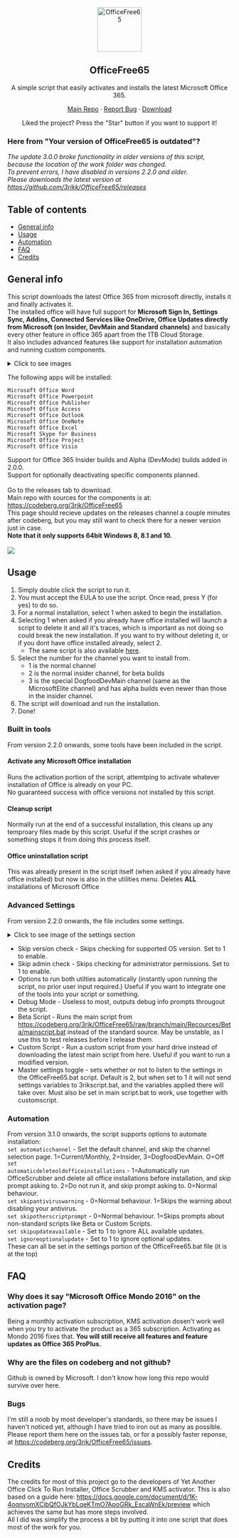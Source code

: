 <p align="center">
   <img width="100px" src="https://i.imgur.com/uMJo8sc.png" align="center" alt="OfficeFree65" />
<h2 align="center">OfficeFree65</h2>
<p align="center">A simple script that easily activates and installs the latest Microsoft Office 365.</p>
</p>
                 <p align="center">
    <a href="https://codeberg.org/3rik/OfficeFree65/">Main Repo</a>
    ·
    <a href="https://github.com/3rikk/OfficeFree65/issues">Report Bug</a>
    ·
    <a href="https://github.com/3rikk/officefree65/releases">Download</a>
  </p>
<p align="center">Liked the project? Press the "Star" button if you want to support it!
<br>
                 
### Here from "Your version of OfficeFree65 is outdated"?
<i>The update 3.0.0 broke functionality in older versions of this script, because the location of the work folder was changed. <br>
To prevent errors, I have disabled in versions 2.2.0 and older.<br>
Please downloads the latest version at https://github.com/3rikk/OfficeFree65/releases</i>

## Table of contents
* [General info](#general-info)
* [Usage](#usage)
* [Automation](#automation)
* [FAQ](#faq)
* [Credits](#credits)
## General info
This script downloads the latest Office 365 from microsoft directly, installs it and finally activates it. <br>
The installed office will have full support for <b>Microsoft Sign In, Settings Sync, Addins, Connected Services like OneDrive, Office Updates directly from Microsoft (on Insider, DevMain and Standard channels)</b> and basically every other feature in office 365 apart from the 1TB Cloud Storage. <br>
It also includes advanced features like support for installation automation and running custom components.
<details>
  <summary>Click to see images</summary>
<img src="https://i.imgur.com/CnV1oFc.png" width="300"> <img src="https://i.imgur.com/M1JCrLw.png" width="300"> <img src="https://i.imgur.com/i0WnCoD.png" width="300"> <img src="https://i.imgur.com/DCP0bkK.png" width="300"> <img src="https://i.imgur.com/Gk95JEO.png" width="300"> <img src="https://i.imgur.com/Y78zc9q.png" width="300"> <img src="https://i.imgur.com/4xd2rOh.png" width="300"> <img src="https://i.imgur.com/kxgxjtX.png" width="300"><br>
<h3>Being 365 apps, the installed apps also have the new UI</h3>
<img src="https://i.imgur.com/S1RTKbt.png" width="900">
<br><img src="https://i.imgur.com/0fUxuIW.png" width="900">
</details>

The following apps will be installed: <br>

    Microsoft Office Word
    Microsoft Office Powerpoint
    Microsoft Office Publisher
    Microsoft Office Access
    Microsoft Office Outlook
    Microsoft Office OneNote
    Microsoft Office Excel
    Microsoft Skype for Business
    Microsoft Office Project
    Microsoft Office Visio

Support for Office 365 Insider builds and Alpha (DevMode) builds added in 2.0.0. <br>
Support for optionally deactivating specific components planned. <br>
<br>
Go to the releases tab to download.
<br>
Main repo with sources for the components is at: https://codeberg.org/3rik/OfficeFree65
<br>
This page should recieve updates on the releases channel a couple minutes after codeberg, but you may still want to check there for a newer version just in case.
<br>
<b> Note that it only supports 64bit Windows 8, 8.1 and 10. </b> <br><br>
<img src="https://i.imgur.com/8tWyKAo.png">

## Usage
1. Simply double click the script to run it.<br>
2. You must accept the EULA to use the script. Once read, press Y (for yes) to do so.
3. For a normal installation, select 1 when asked to begin the installation.
4. Selecting 1 when asked if you already have office installed will launch a script to delete it and all it's traces, which is important as not doing so could break the new installation. If you want to try without deleting it, or if you dont have office installed already, select 2.
    * The same script is also available [here](#built-in-tools). <br>
5. Select the number for the channel you want to install from.
    * 1 is the normal channel
    * 2 is the normal insider channel, for beta builds
    * 3 is the special DogfoodDevMain channel (same as the MicrosoftElite channel) and has alpha builds even newer than those in the insider channel. <br>
6. The script will download and run the installation. <br>
9. Done!

### Built in tools
From version 2.2.0 onwards, some tools have been included in the script. 
#### Activate any Microsoft Office installation
Runs the activation portion of the script, attemtping to activate whatever installation of Office is already on your PC.
<br>No guaranteed success with office versions not installed by this script.
#### Cleanup script
Normally run at the end of a successful installation, this cleans up any temproary files made by this script.
Useful if the script crashes or something stops it from doing this process itself.
#### Office uninstallation script
This was already present in the script itself (when asked if you already have office installed) but now is also in the utilities menu. Deletes <b>ALL</b> installations of Microsoft Office

### Advanced Settings
From version 2.2.0 onwards, the file includes some settings. <br>

<details>
  <summary>Click to see image of the settings section</summary>
    <img src="https://i.imgur.com/c1XCoMo.png">
</details>

* Skip version check - Skips checking for supported OS version. Set to 1 to enable.
* Skip admin check - Skips checking for administrator permissions. Set to 1 to enable.
* Options to run both utilties automatically (instantly upon running the script, no prior user input required.) Useful if you want to integrate one of the tools into your script or something.
* Debug Mode - Useless to most, outputs debug info prompts througout the script.
* Beta Script - Runs the main script from https://codeberg.org/3rik/OfficeFree65/raw/branch/main/Recources/Beta/mainscript.bat instead of the standard source. May be unstable, as I use this to test releases before I release them.
* Custom Script - Run a custom script from your hard drive instead of downloading the latest main script from here. Useful if you want to run a modified version.
* Master settings toggle - sets whether or not to listen to the settings in the OfficeFree65.bat script. Default is 2, but when set to 1 it will not send settings variables to 3rikscript.bat, and the variables applied there will take over. Must also be set in main script.bat to work, use together with customscript.

### Automation
From version 3.1.0 onwards, the script supports options to automate installation: <br>
<code>set automaticchannel</code> - Set the default channel, and skip the channel selection page. 1=Current/Monthly, 2=Insider, 3=DogfoodDevMain. O=Off<br>
<code>set automaticdeleteoldofficeinstallations</code> - 1=Automatically run OfficeScrubber and delete all office installations before installation, and skip prompt asking to. 2=Do not run it, and skip prompt asking to. 0=Normal behaviour.<br>
<code>set skipantiviruswarning</code> - 0=Normal behaviour. 1=Skips the warning about disabling your antivirus.<br>
<code>set skipotherscriptprompt</code> - 0=Normal behaviour. 1=Skips prompts about non-standard scripts like Beta or Custom Scripts.<br>
<code>set skipupdateavailable</code> - Set to 1 to ignore ALL available updates.<br>
<code>set ignoreoptionalupdate</code> - Set to 1 to ignore optional updates.<br>
These can all be set in the settings portion of the OfficeFree65.bat file (it is at the top)

## FAQ
### Why does it say "Microsoft Office Mondo 2016" on the activation page?
Being a monthly activation subscription, KMS activation dosen't work well when you try to activate the product as a 365 subscription. Activating as Mondo 2016 fixes that. <b> You will still receive all features and feature updates as Office 365 ProPlus.</b>

### Why are the files on codeberg and not github?
Github is owned by Microsoft. I don't know how long this repo would survive over here.

### Bugs
I'm still a noob by most developer's standards, so there may be issues I haven't noticed yet, although I have tried to iron out as many as possible. Please report them here on the issues tab, or for a possibly faster reponse, at https://codeberg.org/3rik/OfficeFree65/issues.

## Credits
The credits for most of this project go to the developers of Yet Another Office Click To Run Installer, Office Scrubber and KMS activator. This is also based on a guide here: https://docs.google.com/document/d/1K-4oqnyomXCibQfOJkYbLqeKTmO7ApoGRk_EscaWnEk/preview which achieves the same but has more steps involved.
<br>
All I did was simplify the process a bit by putting it into one script that does most of the work for you.
